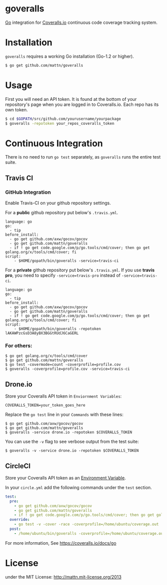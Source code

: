 goveralls
=========

[Go](http://golang.org) integration for [Coveralls.io](http://coveralls.io)
continuous code coverage tracking system.

# Installation

`goveralls` requires a working Go installation (Go-1.2 or higher).

```bash
$ go get github.com/mattn/goveralls
```


# Usage

First you will need an API token.  It is found at the bottom of your
repository's page when you are logged in to Coveralls.io.  Each repo has its
own token.

```bash
$ cd $GOPATH/src/github.com/yourusername/yourpackage
$ goveralls -repotoken your_repos_coveralls_token
```

# Continuous Integration

There is no need to run `go test` separately, as `goveralls` runs the entire
test suite.

## Travis CI

### GitHub Integration

Enable Travis-CI on your github repository settings.

For a **public** github repository put below's `.travis.yml`.

```
language: go
go:
  - tip
before_install:
  - go get github.com/axw/gocov/gocov
  - go get github.com/mattn/goveralls
  - if ! go get code.google.com/p/go.tools/cmd/cover; then go get golang.org/x/tools/cmd/cover; fi
script:
    - $HOME/gopath/bin/goveralls -service=travis-ci
```

For a **private** github repository put below's `.travis.yml`. If you use **travis pro**, you need to specify `-service=travis-pro` instead of `-service=travis-ci`.

```
language: go
go:
  - tip
before_install:
  - go get github.com/axw/gocov/gocov
  - go get github.com/mattn/goveralls
  - if ! go get code.google.com/p/go.tools/cmd/cover; then go get golang.org/x/tools/cmd/cover; fi
script:
    - $HOME/gopath/bin/goveralls -repotoken lAKAWPzcGsD3A8yBX3BGGtRUdJ6CaGERL
```

### For others:

```
$ go get golang.org/x/tools/cmd/cover
$ go get github.com/mattn/goveralls
$ go test -covermode=count -coverprofile=profile.cov
$ goveralls -coverprofile=profile.cov -service=travis-ci
```

## Drone.io

Store your Coveralls API token in `Enviornment Variables`:

```
COVERALLS_TOKEN=your_token_goes_here
```

Replace the `go test` line in your `Commands` with these lines:

```
$ go get github.com/axw/gocov/gocov
$ go get github.com/mattn/goveralls
$ goveralls -service drone.io -repotoken $COVERALLS_TOKEN
```

You can use the `-v` flag to see verbose output from the test suite:

```
$ goveralls -v -service drone.io -repotoken $COVERALLS_TOKEN
```

## CircleCI

Store your Coveralls API token as an [Environment Variable](https://circleci.com/docs/environment-variables).

In your `circle.yml` add the following commands under the `test` section.

```yml
test:
  pre:
    - go get github.com/axw/gocov/gocov
    - go get github.com/mattn/goveralls
    - if ! go get code.google.com/p/go.tools/cmd/cover; then go get golang.org/x/tools/cmd/cover; fi
  override:
    - go test -v -cover -race -coverprofile=/home/ubuntu/coverage.out
  post:
    - /home/ubuntu/bin/goveralls -coverprofile=/home/ubuntu/coverage.out -service=circle-ci -repotoken=$COVERALLS_TOKEN
```

For more information, See https://coveralls.io/docs/go

# License

under the MIT License: http://mattn.mit-license.org/2013
